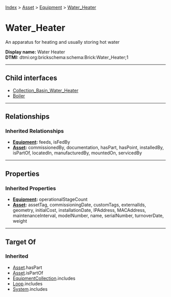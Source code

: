 [Index](../../../index.md) > [Asset](../../Asset.md) > [Equipment](../Equipment.md) > [Water_Heater](#)
# Water_Heater

An apparatus for heating and usually storing hot water


**Display name:** Water Heater<br />
**DTMI:** dtmi:org:brickschema:schema:Brick:Water_Heater;1

---

## Child interfaces
* [Collection_Basin_Water_Heater](Collection_Basin_Water_Heater.md)
* [Boiler](Boiler/Boiler.md)

---

## Relationships

### Inherited Relationships
* **[Equipment](../Equipment.md):** feeds, isFedBy
* **[Asset](../../Asset.md):** commissionedBy, documentation, hasPart, hasPoint, installedBy, isPartOf, locatedIn, manufacturedBy, mountedOn, servicedBy

---

## Properties

### Inherited Properties
* **[Equipment](../Equipment.md):** operationalStageCount
* **[Asset](../../Asset.md):** assetTag, commissioningDate, customTags, externalIds, geometry, initialCost, installationDate, IPAddress, MACAddress, maintenanceInterval, modelNumber, name, serialNumber, turnoverDate, weight

---

## Target Of
### Inherited
* [Asset](../../Asset.md).hasPart
* [Asset](../../Asset.md).isPartOf
* [EquipmentCollection](../../../Collection/EquipmentCollection.md).includes
* [Loop](../../../Collection/Loop/Loop.md).includes
* [System](../../../Collection/System/System.md).includes
